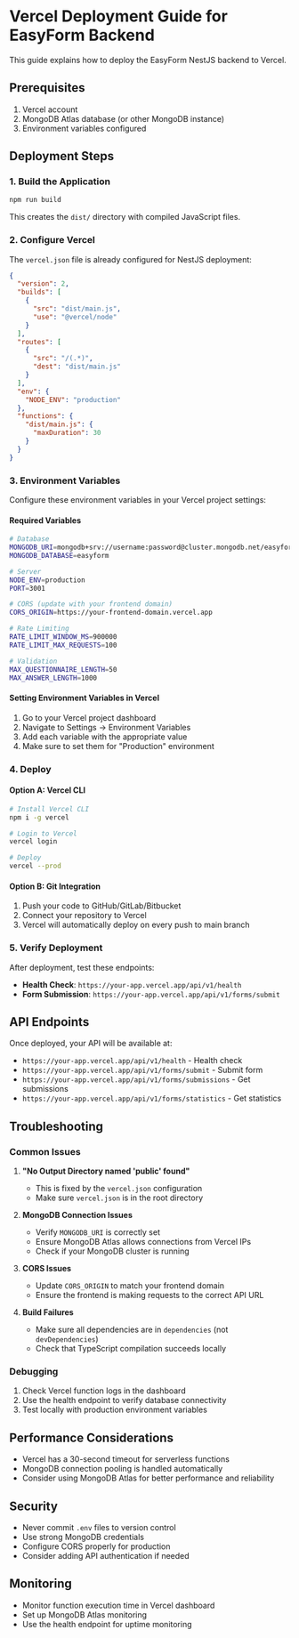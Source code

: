 # Vercel Deployment Guide for EasyForm Backend

This guide explains how to deploy the EasyForm NestJS backend to Vercel.

## Prerequisites

1. Vercel account
2. MongoDB Atlas database (or other MongoDB instance)
3. Environment variables configured

## Deployment Steps

### 1. Build the Application

```bash
npm run build
```

This creates the `dist/` directory with compiled JavaScript files.

### 2. Configure Vercel

The `vercel.json` file is already configured for NestJS deployment:

```json
{
  "version": 2,
  "builds": [
    {
      "src": "dist/main.js",
      "use": "@vercel/node"
    }
  ],
  "routes": [
    {
      "src": "/(.*)",
      "dest": "dist/main.js"
    }
  ],
  "env": {
    "NODE_ENV": "production"
  },
  "functions": {
    "dist/main.js": {
      "maxDuration": 30
    }
  }
}
```

### 3. Environment Variables

Configure these environment variables in your Vercel project settings:

#### Required Variables

```bash
# Database
MONGODB_URI=mongodb+srv://username:password@cluster.mongodb.net/easyform?retryWrites=true&w=majority
MONGODB_DATABASE=easyform

# Server
NODE_ENV=production
PORT=3001

# CORS (update with your frontend domain)
CORS_ORIGIN=https://your-frontend-domain.vercel.app

# Rate Limiting
RATE_LIMIT_WINDOW_MS=900000
RATE_LIMIT_MAX_REQUESTS=100

# Validation
MAX_QUESTIONNAIRE_LENGTH=50
MAX_ANSWER_LENGTH=1000
```

#### Setting Environment Variables in Vercel

1. Go to your Vercel project dashboard
2. Navigate to Settings → Environment Variables
3. Add each variable with the appropriate value
4. Make sure to set them for "Production" environment

### 4. Deploy

#### Option A: Vercel CLI

```bash
# Install Vercel CLI
npm i -g vercel

# Login to Vercel
vercel login

# Deploy
vercel --prod
```

#### Option B: Git Integration

1. Push your code to GitHub/GitLab/Bitbucket
2. Connect your repository to Vercel
3. Vercel will automatically deploy on every push to main branch

### 5. Verify Deployment

After deployment, test these endpoints:

- **Health Check**: `https://your-app.vercel.app/api/v1/health`
- **Form Submission**: `https://your-app.vercel.app/api/v1/forms/submit`

## API Endpoints

Once deployed, your API will be available at:

- `https://your-app.vercel.app/api/v1/health` - Health check
- `https://your-app.vercel.app/api/v1/forms/submit` - Submit form
- `https://your-app.vercel.app/api/v1/forms/submissions` - Get submissions
- `https://your-app.vercel.app/api/v1/forms/statistics` - Get statistics

## Troubleshooting

### Common Issues

1. **"No Output Directory named 'public' found"**
   - This is fixed by the `vercel.json` configuration
   - Make sure `vercel.json` is in the root directory

2. **MongoDB Connection Issues**
   - Verify `MONGODB_URI` is correctly set
   - Ensure MongoDB Atlas allows connections from Vercel IPs
   - Check if your MongoDB cluster is running

3. **CORS Issues**
   - Update `CORS_ORIGIN` to match your frontend domain
   - Ensure the frontend is making requests to the correct API URL

4. **Build Failures**
   - Make sure all dependencies are in `dependencies` (not `devDependencies`)
   - Check that TypeScript compilation succeeds locally

### Debugging

1. Check Vercel function logs in the dashboard
2. Use the health endpoint to verify database connectivity
3. Test locally with production environment variables

## Performance Considerations

- Vercel has a 30-second timeout for serverless functions
- MongoDB connection pooling is handled automatically
- Consider using MongoDB Atlas for better performance and reliability

## Security

- Never commit `.env` files to version control
- Use strong MongoDB credentials
- Configure CORS properly for production
- Consider adding API authentication if needed

## Monitoring

- Monitor function execution time in Vercel dashboard
- Set up MongoDB Atlas monitoring
- Use the health endpoint for uptime monitoring
